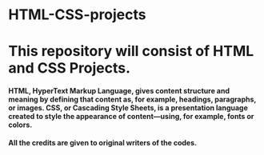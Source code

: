 # HTML-CSS-projects
<b><h1>This repository will consist of HTML and CSS Projects.</b></h1> 

<h4> HTML, HyperText Markup Language, gives content structure and meaning by defining that content as, for example, headings, paragraphs, or images. CSS, or Cascading Style Sheets, is a presentation language created to style the appearance of content—using, for example, fonts or colors.</h4>

<b> All the credits are given to original writers of the codes. </b>
